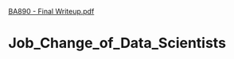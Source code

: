 [BA890 - Final Writeup.pdf](https://github.com/Manshi99/Job_Change_of_Data_Scientists/files/7036603/BA890.-.Final.Writeup.pdf)
# Job_Change_of_Data_Scientists
